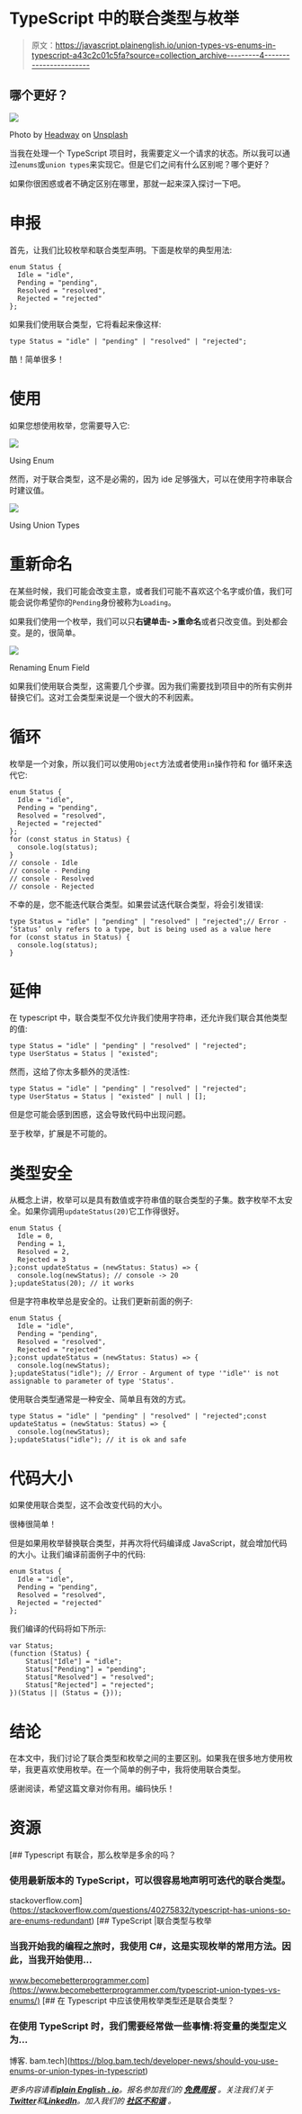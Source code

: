 # TypeScript 中的联合类型与枚举

> 原文：<https://javascript.plainenglish.io/union-types-vs-enums-in-typescript-a43c2c01c5fa?source=collection_archive---------4----------------------->

## 哪个更好？

![](img/40f3c4baccb01a402c0b4a364ddf9794.png)

Photo by [Headway](https://unsplash.com/@headwayio?utm_source=unsplash&utm_medium=referral&utm_content=creditCopyText) on [Unsplash](https://unsplash.com/s/photos/discussion?utm_source=unsplash&utm_medium=referral&utm_content=creditCopyText)

当我在处理一个 TypeScript 项目时，我需要定义一个请求的状态。所以我可以通过`enums`或`union types`来实现它。但是它们之间有什么区别呢？哪个更好？

如果你很困惑或者不确定区别在哪里，那就一起来深入探讨一下吧。

# 申报

首先，让我们比较枚举和联合类型声明。下面是枚举的典型用法:

```
enum Status {
  Idle = "idle",
  Pending = "pending",
  Resolved = "resolved",
  Rejected = "rejected"
};
```

如果我们使用联合类型，它将看起来像这样:

```
type Status = "idle" | "pending" | "resolved" | "rejected";
```

酷！简单很多！

# 使用

如果您想使用枚举，您需要导入它:

![](img/c99d055cede61d939288de3fae6d1e3f.png)

Using Enum

然而，对于联合类型，这不是必需的，因为 ide 足够强大，可以在使用字符串联合时建议值。

![](img/9d63a8eeaca8de1b43e9e5c9f88e1ba8.png)

Using Union Types

# 重新命名

在某些时候，我们可能会改变主意，或者我们可能不喜欢这个名字或价值，我们可能会说你希望你的`Pending`身份被称为`Loading`。

如果我们使用一个枚举，我们可以只**右键单击- >重命名**或者只改变值。到处都会变。是的，很简单。

![](img/0b9339d3a01b518ac41383ea6000b151.png)

Renaming Enum Field

如果我们使用联合类型，这需要几个步骤。因为我们需要找到项目中的所有实例并替换它们。这对工会类型来说是一个很大的不利因素。

# 循环

枚举是一个对象，所以我们可以使用`Object`方法或者使用`in`操作符和 for 循环来迭代它:

```
enum Status {
  Idle = "idle",
  Pending = "pending",
  Resolved = "resolved",
  Rejected = "rejected"
};
for (const status in Status) {
  console.log(status);
}
// console - Idle
// console - Pending
// console - Resolved
// console - Rejected
```

不幸的是，您不能迭代联合类型。如果尝试迭代联合类型，将会引发错误:

```
type Status = "idle" | "pending" | "resolved" | "rejected";// Error - ‘Status’ only refers to a type, but is being used as a value here
for (const status in Status) { 
  console.log(status);
}
```

# 延伸

在 typescript 中，联合类型不仅允许我们使用字符串，还允许我们联合其他类型的值:

```
type Status = "idle" | "pending" | "resolved" | "rejected";
type UserStatus = Status | "existed";
```

然而，这给了你太多额外的灵活性:

```
type Status = "idle" | "pending" | "resolved" | "rejected";
type UserStatus = Status | "existed" | null | [];
```

但是您可能会感到困惑，这会导致代码中出现问题。

至于枚举，扩展是不可能的。

# 类型安全

从概念上讲，枚举可以是具有数值或字符串值的联合类型的子集。数字枚举不太安全。如果你调用`updateStatus(20)`它工作得很好。

```
enum Status {
  Idle = 0,
  Pending = 1,
  Resolved = 2,
  Rejected = 3
};const updateStatus = (newStatus: Status) => {
  console.log(newStatus); // console -> 20
};updateStatus(20); // it works
```

但是字符串枚举总是安全的。让我们更新前面的例子:

```
enum Status {
  Idle = "idle",
  Pending = "pending",
  Resolved = "resolved",
  Rejected = "rejected"
};const updateStatus = (newStatus: Status) => {
  console.log(newStatus);
};updateStatus("idle"); // Error - Argument of type '"idle"' is not assignable to parameter of type 'Status'.
```

使用联合类型通常是一种安全、简单且有效的方式。

```
type Status = "idle" | "pending" | "resolved" | "rejected";const updateStatus = (newStatus: Status) => { 
  console.log(newStatus);
};updateStatus("idle"); // it is ok and safe
```

# 代码大小

如果使用联合类型，这不会改变代码的大小。

很棒很简单！

但是如果用枚举替换联合类型，并再次将代码编译成 JavaScript，就会增加代码的大小。让我们编译前面例子中的代码:

```
enum Status {
  Idle = "idle",
  Pending = "pending",
  Resolved = "resolved",
  Rejected = "rejected"
};
```

我们编译的代码将如下所示:

```
var Status;
(function (Status) {
    Status["Idle"] = "idle";
    Status["Pending"] = "pending";
    Status["Resolved"] = "resolved";
    Status["Rejected"] = "rejected";
})(Status || (Status = {}));
```

# 结论

在本文中，我们讨论了联合类型和枚举之间的主要区别。如果我在很多地方使用枚举，我更喜欢使用枚举。在一个简单的例子中，我将使用联合类型。

感谢阅读，希望这篇文章对你有用。编码快乐！

# 资源

[](https://stackoverflow.com/questions/40275832/typescript-has-unions-so-are-enums-redundant) [## Typescript 有联合，那么枚举是多余的吗？

### 使用最新版本的 TypeScript，可以很容易地声明可迭代的联合类型。

stackoverflow.com](https://stackoverflow.com/questions/40275832/typescript-has-unions-so-are-enums-redundant) [](https://www.becomebetterprogrammer.com/typescript-union-types-vs-enums/) [## TypeScript |联合类型与枚举

### 当我开始我的编程之旅时，我使用 C#，这是实现枚举的常用方法。因此，当我开始使用…

www.becomebetterprogrammer.com](https://www.becomebetterprogrammer.com/typescript-union-types-vs-enums/)  [## 在 Typescript 中应该使用枚举类型还是联合类型？

### 在使用 TypeScript 时，我们需要经常做一些事情:将变量的类型定义为…

博客. bam.tech](https://blog.bam.tech/developer-news/should-you-use-enums-or-union-types-in-typescript) 

*更多内容请看*[***plain English . io***](https://plainenglish.io/)*。报名参加我们的* [***免费周报***](http://newsletter.plainenglish.io/) *。关注我们关于*[***Twitter***](https://twitter.com/inPlainEngHQ)*和*[***LinkedIn***](https://www.linkedin.com/company/inplainenglish/)*。加入我们的* [***社区不和谐***](https://discord.gg/GtDtUAvyhW) *。*